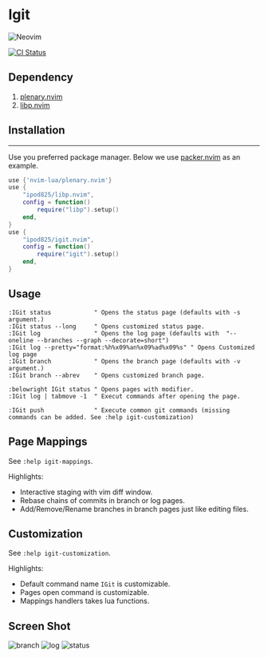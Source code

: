 Igit
=============
![Neovim](https://img.shields.io/badge/NeoVim-%2357A143.svg?&style=for-the-badge&logo=neovim&logoColor=white)

[![CI Status](https://github.com/ipod825/igit.nvim/workflows/CI/badge.svg?branch=main)](https://github.com/ipod825/igit.nvim/actions)

## Dependency
1. [plenary.nvim](https://github.com/nvim-lua/plenary.nvim)
2. [libp.nvim](https://github.com/ipod825/libp.nvim)

## Installation
------------

Use you preferred package manager. Below we use [packer.nvim](https://github.com/wbthomason/packer.nvim) as an example.

```lua
use {'nvim-lua/plenary.nvim'}
use {
	"ipod825/libp.nvim",
	config = function()
		require("libp").setup()
	end,
}
use {
	"ipod825/igit.nvim",
	config = function()
		require("igit").setup()
	end,
}
```

## Usage
```vim
:IGit status            " Opens the status page (defaults with -s argument.)
:IGit status --long     " Opens customized status page.
:IGit log               " Opens the log page (defaults with  "--oneline --branches --graph --decorate=short")
:IGit log --pretty="format:%h%x09%an%x09%ad%x09%s" " Opens Customized log page
:IGit branch            " Opens the branch page (defaults with -v argument.)
:IGit branch --abrev    " Opens customized branch page.

:belowright IGit status " Opens pages with modifier.
:IGit log | tabmove -1  " Execut commands after opening the page.

:IGit push              " Execute common git commands (missing commands can be added. See :help igit-customization)
```

## Page Mappings
See `:help igit-mappings`.

Highlights:
- Interactive staging with vim diff window.
- Rebase chains of commits in branch or log pages.
- Add/Remove/Rename branches in branch pages just like editing files.

## Customization
See `:help igit-customization`.

Highlights:
- Default command name `IGit` is customizable.
- Pages open command is customizable.
- Mappings handlers takes lua functions.


## Screen Shot
![branch](https://user-images.githubusercontent.com/1246394/164836705-b78a09b4-0707-4009-80ab-67a3f15626ed.png)
![log](https://user-images.githubusercontent.com/1246394/164836708-4f0fe4c5-846b-437b-8427-ec2d0462a5f2.png)
![status](https://user-images.githubusercontent.com/1246394/164836709-5782ea27-36b7-44d6-bb32-30ff9c720e56.png)
